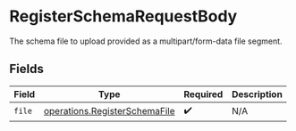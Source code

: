 # RegisterSchemaRequestBody

The schema file to upload provided as a multipart/form-data file segment.


## Fields

| Field                                                                                 | Type                                                                                  | Required                                                                              | Description                                                                           |
| ------------------------------------------------------------------------------------- | ------------------------------------------------------------------------------------- | ------------------------------------------------------------------------------------- | ------------------------------------------------------------------------------------- |
| `file`                                                                                | [operations.RegisterSchemaFile](../../../sdk/models/operations/registerschemafile.md) | :heavy_check_mark:                                                                    | N/A                                                                                   |